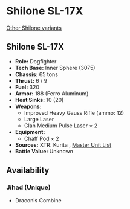 # Shilone SL-17X 

[Other Shilone variants](../shilone.md) 

## Shilone SL-17X 

- **Role:** Dogfighter 
- **Tech Base:** Inner Sphere (3075) 
- **Chassis:** 65 tons 
- **Thrust:** 6 / 9 
- **Fuel:** 320 
- **Armor:** 188 (Ferro Aluminum) 
- **Heat Sinks:** 10 (20) 
- **Weapons:** 
  - Improved Heavy Gauss Rifle (ammo: 12) 
  - Large Laser 
  - Clan Medium Pulse Laser × 2 
- **Equipment:** 
  - Chaff Pod × 2 
- **Sources:** XTR: Kurita , [Master Unit List](http://masterunitlist.info/Unit/Details/2927) 
- **Battle Value:** Unknown 

## Availability 

### Jihad (Unique) 

- Draconis Combine 

